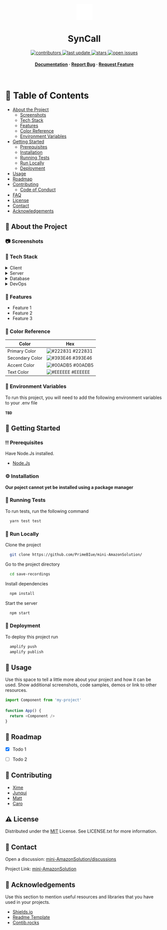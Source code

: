 <!--
Original project forked from: Louis3797/awesome-readme-template
-->
<div align="center">

  <img src="./amazon-solution/src/assets/Syncall_logo.png" alt="logo" width="auto" height="auto" />
  <h1>SynCall</h1>
  
  
  
<!-- Badges -->
<p>
  <a href="https://github.com/SynCallServices/AmazonSolutionTC3005B/graphs/contributors">
    <img src="https://img.shields.io/github/contributors/PrimeBIue/mini-AmazonSolution" alt="contributors" />
  </a>
  <a href="">
    <img src="https://img.shields.io/github/last-commit/PrimeBIue/mini-AmazonSolution" alt="last update" />
  </a>
  <a href="https://github.com/PrimeBIue/mini-AmazonSolution/stargazers">
    <img src="https://img.shields.io/github/stars/PrimeBIue/mini-AmazonSolution" alt="stars" />
  </a>
  <a href="https://github.com/PrimeBIue/mini-AmazonSolution/issues/">
    <img src="https://img.shields.io/github/issues/PrimeBIue/mini-AmazonSolution" alt="open issues" />
  </a>
  <!-- <a href="https://github.com/Louis3797/awesome-readme-template/blob/master/LICENSE.txt">
    <img src="https://img.shields.io/github/license/PrimeBIue/mini-AmazonSolution" alt="license" />
  </a> -->
</p>
   
<h4>
    <!-- <a href="https://github.com/Louis3797/awesome-readme-template/">View Demo</a>
  <span> · </span> -->
    <a href="https://github.com/PrimeBIue/mini-AmazonSolution/wiki">Documentation</a>
  <span> · </span>
    <a href="https://github.com/PrimeBIue/mini-AmazonSolution/issues/">Report Bug</a>
  <span> · </span>
    <a href="https://github.com/PrimeBIue/mini-AmazonSolution/issues/">Request Feature</a>
  </h4>
</div>

<br />

<!-- Table of Contents -->
# :notebook_with_decorative_cover: Table of Contents

- [About the Project](#about-the-project)
  * [Screenshots](#screenshots)
  * [Tech Stack](#tech-stack)
  * [Features](#features)
  * [Color Reference](#color-reference)
  * [Environment Variables](#environment-variables)
- [Getting Started](#getting-started)
  * [Prerequisites](#prerequisites)
  * [Installation](#installation)
  * [Running Tests](#running-tests)
  * [Run Locally](#run-locally)
  * [Deployment](#deployment)
- [Usage](#usage)
- [Roadmap](#roadmap)
- [Contributing](#contributing)
  * [Code of Conduct](#code-of-conduct)
- [FAQ](#faq)
- [License](#license)
- [Contact](#contact)
- [Acknowledgements](#acknowledgements)
  

<!-- About the Project -->
## :star2: About the Project


<!-- Screenshots -->
### :camera: Screenshots



<!-- TechStack -->
### :space_invader: Tech Stack

<details>
  <summary>Client</summary>
  <ul>
    <li><a href="https://reactjs.org/">React.js</a></li>
    <li><a href="https://tailwindcss.com/">TailwindCSS</a></li>
  </ul>
</details>

<details>
  <summary>Server</summary>
  <ul>
    <li><a href="https://nodejs.org/en/">Node.js</a></li>
    <li><a href="https://graphql.org/">GraphQL</a></li>
  </ul>
</details>

<details>
<summary>Database</summary>
  <ul>
    <li><a href="https://aws.amazon.com/dynamodb/">DynamoDB</a></li>
  </ul>
</details>

<details>
<summary>DevOps</summary>
  <ul>
    <li><a href="https://aws.amazon.com/amplify/">Amazon Amplify</a></li>
  </ul>
</details>

<!-- Features -->
### :dart: Features

- Feature 1
- Feature 2
- Feature 3

<!-- Color Reference -->
### :art: Color Reference

| Color             | Hex                                                                |
| ----------------- | ------------------------------------------------------------------ |
| Primary Color | ![#222831](https://via.placeholder.com/10/222831?text=+) #222831 |
| Secondary Color | ![#393E46](https://via.placeholder.com/10/393E46?text=+) #393E46 |
| Accent Color | ![#00ADB5](https://via.placeholder.com/10/00ADB5?text=+) #00ADB5 |
| Text Color | ![#EEEEEE](https://via.placeholder.com/10/EEEEEE?text=+) #EEEEEE |


<!-- Env Variables -->
### :key: Environment Variables

To run this project, you will need to add the following environment variables to your .env file

**`TBD`**

<!-- Getting Started -->
## 	:toolbox: Getting Started

<!-- Prerequisites -->
### :bangbang: Prerequisites

Have Node.Js installed.

- [Node.Js](https://nodejs.org/en/)

<!-- Installation -->
### :gear: Installation

**Our poject cannot yet be installed using a package manager**
   
<!-- Running Tests -->
### :test_tube: Running Tests

To run tests, run the following command

```bash
  yarn test test
```

<!-- Run Locally -->
### :running: Run Locally

Clone the project

```bash
  git clone https://github.com/PrimeBIue/mini-AmazonSolution/
```

Go to the project directory

```bash
  cd save-recordings
```

Install dependencies

```bash
  npm install
```

Start the server

```bash
  npm start
```


<!-- Deployment -->
### :triangular_flag_on_post: Deployment

To deploy this project run

```bash
  amplify push
  amplify publish
```


<!-- Usage -->
## :eyes: Usage

Use this space to tell a little more about your project and how it can be used. Show additional screenshots, code samples, demos or link to other resources.


```javascript
import Component from 'my-project'

function App() {
  return <Component />
}
```

<!-- Roadmap -->
## :compass: Roadmap

* [x] Todo 1
* [ ] Todo 2


<!-- Contributing -->
## :wave: Contributing

- [Xime](https://github.com/Ximena-gonzalez)  
- [Junqui](https://github.com/SebastianJuncosL)
- [Matt](https://github.com/mateoglzc)
- [Caro](https://github.com/caroortegab)

<!-- <a href="https://github.com/PrimeBIue/mini-AmazonSolution/graphs/contributors">
  <img src="https://contrib.rocks/image?repo=PrimeBIue/mini-AmazonSolution" />
</a> -->

<!-- License -->
## :warning: License

Distributed under the [MIT](https://choosealicense.com/licenses/mit/) License. See LICENSE.txt for more information.

<!-- Contact -->
## :handshake: Contact

Open a discussion: [
  mini-AmazonSolution/discussions](https://github.com/PrimeBIue/mini-AmazonSolution/discussions)

Project Link: [mini-AmazonSolution](https://github.com/PrimeBIue/mini-AmazonSolution)


<!-- Acknowledgments -->
## :gem: Acknowledgements

Use this section to mention useful resources and libraries that you have used in your projects.

 - [Shields.io](https://shields.io/)
 - [Readme Template](https://github.com/matiassingers/awesome-readme)
 - [Contib.rocks](https://contrib.rocks/preview)
 
